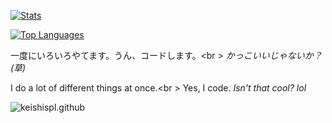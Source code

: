 <a href="https://github.com/anuraghazra/github-readme-stats"><img draggable="false" alt="Stats" src="https://github-readme-stats.vercel.app/api?username=keishispl&theme=tokyonight&show_icons=true"></a>

<a href="https://github.com/anuraghazra/github-readme-stats"><img draggable="false" alt="Top Languages" src="https://github-readme-stats.vercel.app/api/top-langs/?username=keishispl&theme=tokyonight"></a>

一度にいろいろやてます。うん、コードします。<br \>
*かっこいいじゃないか？(草)*

I do a lot of different things at once.<br \>
Yes, I code. *Isn't that cool? lol*

![keishispl.github](https://count.getloli.com/@keishispl.github?theme=rule34&darkmode=0)
